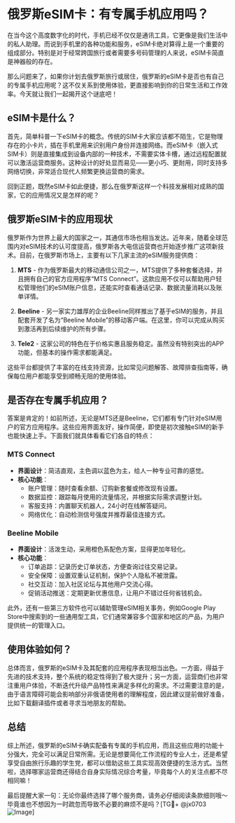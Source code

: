# 俄罗斯eSIM卡：有专属手机应用吗？

在当今这个高度数字化的时代，手机已经不仅仅是通讯工具，它更像是我们生活中的私人助理。而说到手机里的各种功能和服务，eSIM卡绝对算得上是一个重要的组成部分。特别是对于经常跨国旅行或者需要多号码管理的人来说，eSIM卡简直是神器般的存在。

那么问题来了，如果你计划去俄罗斯旅行或居住，俄罗斯的eSIM卡是否也有自己的专属手机应用呢？这不仅关系到使用体验，更直接影响到你的日常生活和工作效率。今天就让我们一起揭开这个谜底吧！

## eSIM卡是什么？

首先，简单科普一下eSIM卡的概念。传统的SIM卡大家应该都不陌生，它是物理存在的小卡片，插在手机里用来识别用户身份并连接网络。而eSIM卡（嵌入式SIM卡）则是直接集成到设备内部的一种技术，不需要实体卡槽，通过远程配置就可以激活运营商服务。这种设计的好处显而易见——更小巧、更耐用，同时支持多网络切换，非常适合现代人频繁更换运营商的需求。

回到正题，既然eSIM卡如此便捷，那么在俄罗斯这样一个科技发展相对成熟的国家，它的应用情况又是怎样的呢？

## 俄罗斯eSIM卡的应用现状

俄罗斯作为世界上最大的国家之一，其通信市场也相当发达。近年来，随着全球范围内对eSIM技术的认可度提高，俄罗斯各大电信运营商也开始逐步推广这项新技术。目前，在俄罗斯市场上，主要有以下几家主流的eSIM服务提供商：

1. **MTS** - 作为俄罗斯最大的移动通信公司之一，MTS提供了多种套餐选择，并且拥有自己的官方应用程序“MTS Connect”。这款应用不仅可以帮助用户轻松管理他们的eSIM账户信息，还能实时查看通话记录、数据流量消耗以及账单详情。
   
2. **Beeline** - 另一家实力雄厚的企业Beeline同样推出了基于eSIM的服务，并且配套开发了名为“Beeline Mobile”的移动客户端。在这里，你可以完成从购买到激活再到后续维护的所有步骤。

3. **Tele2** - 这家公司的特色在于价格实惠且服务稳定。虽然没有特别突出的APP功能，但基本的操作需求都能满足。

这些平台都提供了丰富的在线支持资源，比如常见问题解答、故障排查指南等，确保每位用户都能享受到顺畅无阻的使用体验。

## 是否存在专属手机应用？

答案是肯定的！如前所述，无论是MTS还是Beeline，它们都有专门针对eSIM用户的官方应用程序。这些应用界面友好，操作简便，即使是初次接触eSIM的新手也能快速上手。下面我们就具体看看它们各自的特点：

### MTS Connect
- **界面设计**：简洁直观，主色调以蓝色为主，给人一种专业可靠的感觉。
- **核心功能**：
  - 账户管理：随时查看余额、订购新套餐或修改现有设置。
  - 数据监控：跟踪每月使用的流量情况，并根据实际需求调整计划。
  - 客服支持：内置聊天机器人，24小时在线解答疑问。
  - 网络优化：自动检测信号强度并推荐最佳连接方式。

### Beeline Mobile
- **界面设计**：活泼生动，采用橙色系配色方案，显得更加年轻化。
- **核心功能**：
  - 订单追踪：记录历史订单状态，方便查询过往交易记录。
  - 安全保障：设置双重认证机制，保护个人隐私不被泄露。
  - 社交互动：加入社区论坛与其他用户交流心得。
  - 促销活动推送：定期更新优惠信息，让用户不错过任何省钱机会。

此外，还有一些第三方软件也可以辅助管理eSIM相关事务，例如Google Play Store中搜索到的一些通用型工具，它们通常兼容多个国家和地区的产品，为用户提供统一的管理入口。

## 使用体验如何？

总体而言，俄罗斯的eSIM卡及其配套的应用程序表现相当出色。一方面，得益于先进的技术支持，整个系统的稳定性得到了极大提升；另一方面，运营商们也非常注重用户体验，不断迭代升级产品特性来满足多样化的需求。不过需要注意的是，由于语言障碍可能会影响部分非俄语使用者的理解程度，因此建议提前做好准备，比如下载翻译插件或者寻求当地朋友的帮助。

## 总结

综上所述，俄罗斯的eSIM卡确实配备有专属的手机应用，而且这些应用的功能十分强大，完全可以满足日常所需。无论是想要简化工作流程的专业人士，还是希望享受自由旅行乐趣的学生党，都可以借助这些工具实现高效便捷的生活方式。当然啦，选择哪家运营商还得结合自身实际情况综合考量，毕竟每个人的关注点都不尽相同嘛！

最后提醒大家一句：无论你最终选择了哪个服务商，请务必仔细阅读条款细则哦～毕竟谁也不想因为一时疏忽而导致不必要的麻烦不是吗？[TG💪+ @jx0703 ![Image](https://github.com/user-attachments/assets/dbca1d08-cadb-493c-b0ec-ad6f7a83f270)]